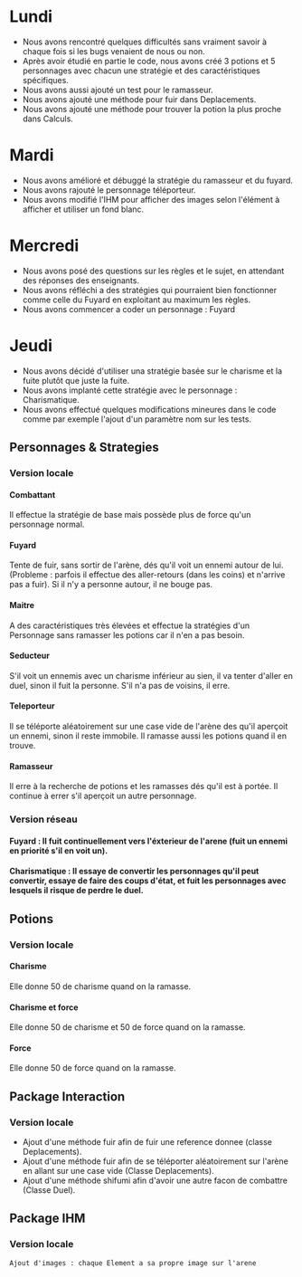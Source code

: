 # Lundi

- Nous avons rencontré quelques difficultés sans vraiment savoir à chaque fois si les bugs venaient de nous ou non.
- Après avoir étudié en partie le code, nous avons créé 3 potions et 5 personnages avec chacun une stratégie et des caractéristiques spécifiques.
- Nous avons aussi ajouté un test pour le ramasseur.
- Nous avons ajouté une méthode pour fuir dans Deplacements.
- Nous avons ajouté une méthode pour trouver la potion la plus proche dans Calculs.

# Mardi

- Nous avons amélioré et débuggé la stratégie du ramasseur et du fuyard.
- Nous avons rajouté le personnage téléporteur.
- Nous avons modifié l'IHM pour afficher des images selon l'élément à afficher et utiliser un fond blanc.

# Mercredi

- Nous avons posé des questions sur les règles et le sujet, en attendant des réponses des enseignants.
- Nous avons réfléchi a des stratégies qui pourraient bien fonctionner comme celle du Fuyard en exploitant au maximum les règles.
- Nous avons commencer a coder un personnage : Fuyard

# Jeudi

- Nous avons décidé d'utiliser una stratégie basée sur le charisme et la fuite plutôt que juste la fuite.
- Nous avons implanté cette stratégie avec le personnage : Charismatique.
- Nous avons effectué quelques modifications mineures dans le code comme par exemple l'ajout d'un paramètre nom sur les tests.

## Personnages & Strategies
### Version locale
#### Combattant
Il effectue la stratégie de base mais possède plus de force qu'un personnage normal.

#### Fuyard
Tente de fuir, sans sortir de l'arène, dés qu'il voit un ennemi autour de lui. (Probleme : parfois il effectue des aller-retours (dans les coins) et n'arrive pas a fuir). Si il n'y a personne autour, il ne bouge pas.

#### Maitre
A des caractéristiques très élevées et effectue la stratégies d'un Personnage sans ramasser les potions car il n'en a pas besoin.

#### Seducteur
S'il voit un ennemis avec un charisme inférieur au sien, il va tenter d'aller en duel, sinon il fuit la personne. S'il n'a pas de voisins, il erre.

#### Teleporteur
Il se téléporte aléatoirement sur une case vide de l'arène des qu'il aperçoit un ennemi, sinon il reste immobile. Il ramasse aussi les potions quand il en trouve.

#### Ramasseur
Il erre à la recherche de potions et les ramasses dés qu'il est à portée. Il continue à errer s'il aperçoit un autre personnage.

### Version réseau
#### Fuyard : Il fuit continuellement vers l'éxterieur de l'arene (fuit un ennemi en priorité s'il en voit un).

#### Charismatique : Il essaye de convertir les personnages qu'il peut convertir, essaye de faire des coups d'état, et fuit les personnages avec lesquels il risque de perdre le duel.

## Potions
### Version locale
#### Charisme
Elle donne 50 de charisme quand on la ramasse.

#### Charisme et force
Elle donne 50 de charisme et 50 de force quand on la ramasse.

#### Force
Elle donne 50 de force quand on la ramasse.

## Package Interaction
### Version locale
- Ajout d'une méthode fuir afin de fuir une reference donnee (classe Deplacements).
- Ajout d'une méthode fuir afin de se téléporter aléatoirement sur l'arène en allant sur une case vide (Classe Deplacements).
- Ajout d'une méthode shifumi afin d'avoir une autre facon de combattre (Classe Duel).
	
## Package IHM
### Version locale
	Ajout d'images : chaque Element a sa propre image sur l'arene
	